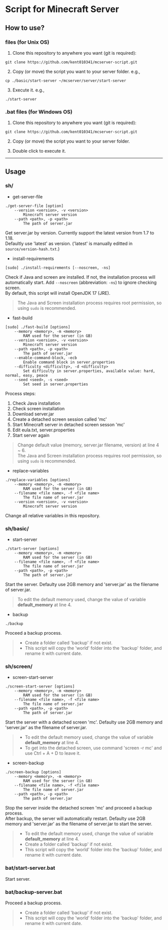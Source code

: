 # Script for Minecraft Server

## How to use?
###  files (for Unix OS)
1. Clone this repository to anywhere you want (git is required):  
```
git clone https://github.com/kent010341/mcserver-script.git
```

2. Copy (or move) the script you want to your server folder. e.g.,  
```
cp ./basic/start-server ~/mcserver/server/start-server
```

3. Execute it. e.g.,
```
./start-server
```

### .bat files (for Windows OS)
1. Clone this repository to anywhere you want (git is required):  
```
git clone https://github.com/kent010341/mcserver-script.git
```

2. Copy (or move) the script you want to your server folder.

3. Double click to execute it.

---

## Usage
### sh/
* get-server-file
```
./get-server-file [option]
    --version <version>, -v <version>
        Minecraft server version
    --path <path>, -p <path>
        The path of server.jar
```
Get server.jar by version. Currently support the latest version from 1.7 to 1.18.  
Defaultly use 'latest' as version. ('latest' is manually editted in `source/version-hash.txt`.)

* install-requirements
```
[sudo] ./install-requirements [--noscreen, -ns]
```
Check if Java and screen are installed. If not, the installation process will automatically start. Add `--noscreen` (abbreviation: `-ns`) to ignore checking screen.  
By default, this script will install OpenJDK 17 (JRE).

> The Java and Screen installation process requires root permission, so using `sudo` is recommended.

* fast-build
```
[sudo] ./fast-build [options]
    --memory <memory>, -m <memory>
        RAM used for the server (in GB)
    --version <version>, -v <version>
        Minecraft server version
    --path <path>, -p <path>
        The path of server.jar
    --enable-command-block, -ecb   
        Enable command block in server.properties
    --difficulty <difficulty>, -d <difficulty> 
        Set difficulty in server.properties, available value: hard, normal, easy, peace
    --seed <seed>, -s <seed>
        Set seed in server.properties
```
Process steps:  
1. Check Java installation
2. Check screen installation
3. Download server.jar
4. Create a detached screen session called 'mc'
5. Start Minecraft server in detached screen sesson 'mc'
6. Edit eula.txt, server.properties
7. Start server again

> Change default value (memory, server.jar filename, version) at line 4 ~ 6.  
> The Java and Screen installation process requires root permission, so using `sudo` is recommended.

* replace-variables
```
./replace-variables [options]
    --memory <memory>, -m <memory>
        RAM used for the server (in GB)
    --filename <file name>, -f <file name>
        The file name of server.jar
    --version <version>, -v <version>
        Minecraft server version
```
Change all relative variables in this repository.  

### sh/basic/
* start-server
```
./start-server [options]
    --memory <memory>, -m <memory>
        RAM used for the server (in GB)
    --filename <file name>, -f <file name>
        The file name of server.jar
    --path <path>, -p <path>
        The path of server.jar
```  
Start the server. Defaulty use 2GB memory and 'server.jar' as the filename of server.jar.  
> To edit the default memory used, change the value of variable **default_memory** at line 4.

* backup
```
./backup
```  
Proceed a backup process.  
> * Create a folder called 'backup' if not exist.  
> * This script will copy the 'world' folder into the 'backup' folder, and rename it with current date.  

### sh/screen/
* screen-start-server
```
./screen-start-server [options]
    --memory <memory>, -m <memory>
        RAM used for the server (in GB)
    --filename <file name>, -f <file name>
        The file name of server.jar
    --path <path>, -p <path>
        The path of server.jar
```
Start the server with a detached screen 'mc'. Defaulty use 2GB memory and 'server.jar' as the filename of server.jar.  
> * To edit the default memory used, change the value of variable **default_memory** at line 4.  
> * To get into the detached screen, use command 'screen -r mc' and use Ctrl + A + D to leave it.

* screen-backup
```
./screen-backup [options]
    --memory <memory>, -m <memory>
        RAM used for the server (in GB)
    --filename <file name>, -f <file name>
        The file name of server.jar
    --path <path>, -p <path>
        The path of server.jar
```
Stop the server inside the detached screen 'mc' and proceed a backup process.   
After backup, the server will automatically restart. Defaulty use 2GB memory and 'server.jar' as the filename of server.jar to start the server. 
> * To edit the default memory used, change the value of variable **default_memory** at line 4.  
> * Create a folder called 'backup' if not exist.  
> * This script will copy the 'world' folder into the 'backup' folder, and rename it with current date.  

### bat/start-server.bat
Start server.

### bat/backup-server.bat
Proceed a backup process.  
> * Create a folder called 'backup' if not exist.  
> * This script will copy the 'world' folder into the 'backup' folder, and rename it with current date. 
